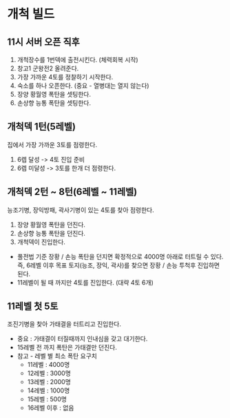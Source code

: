 # 개척 빌드

## 11시 서버 오픈 직후

1) 개척장수를 1번덱에 출전시킨다. (체력회복 시작)
2) 창고1 군왕전2 올려준다.
3) 가장 가까운 4토를 정찰하기 시작한다.
4) 숙소를 하나 오픈한다. (중요 - 열병대는 열지 않는다)
5) 장양 황월영 폭탄을 셋팅한다.
6) 손상향 능통 폭탄을 셋팅한다.

## 개척덱 1턴(5레벨)

집에서 가장 가까운 3토를 점령한다.
1) 6렙 달성 -> 4토 진입 준비
2) 6렙 미달성 -> 3토를 한개 더 점령한다.

## 개척덱 2턴 ~ 8턴(6레벨 ~ 11레벨)

능조기병, 장익방패, 곽사기병이 있는 4토를 찾아 점령한다.
1) 장양 황월영 폭탄을 던진다.
2) 손상향 능통 폭탄을 던진다.
3) 개척덱이 진입한다.
* 풀전법 기준 장황 / 손능 폭탄을 던지면 확정적으로 4000명 아래로 터트릴 수 있다. 즉, 6레벨 이후 목표 토지(능조, 장익, 곽사)를 찾으면 장황 / 손능 투척후 진입하면 된다.
* 11레벨이 될 때 까지만 4토를 진입한다. (대략 4토 6개)

## 11레벨 첫 5토

조진기병을 찾아 가태결을 터트리고 진입한다.
* 중요 : 가태결이 터질때까지 인내심을 갖고 대기한다.
* 15레벨 전 까지 폭탄은 가태결만 던진다.
* 참고 - 레벨 별 최소 폭탄 요구치
    * 11레벨 : 4000명
    * 12레벨 : 3000명
    * 13레벨 : 2000명
    * 14레벨 : 1000명
    * 15레벨 : 500명
    * 16레벨 이후 : 없음